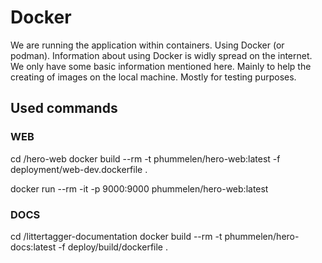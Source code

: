 # Docker
We are running the application within containers. Using Docker (or podman).
Information about using Docker is widly spread on the internet. We only have some basic information mentioned here.
Mainly to help the creating of images on the local machine. Mostly for testing purposes.

## Used commands

### WEB
cd <main-folder>/hero-web
docker build --rm -t phummelen/hero-web:latest -f deployment/web-dev.dockerfile .

docker run --rm -it -p 9000:9000 phummelen/hero-web:latest

### DOCS
cd <main-folder>/littertagger-documentation
docker build --rm -t phummelen/hero-docs:latest -f deploy/build/dockerfile .
